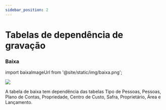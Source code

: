 ```yaml
---
sidebar_position: 2
---
```


# Tabelas de dependência de gravação

### Baixa

import baixaImageUrl from '@site/static/img/baixa.png';

<img src={baixaImageUrl} />

A tabela de baixa tem dependência das tabelas Tipo de Pessoas, Pessoas, Plano de Contas, Propriedade, Centro de Custo, Safra, Proprietário, Área e Lançamento.

